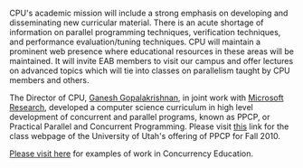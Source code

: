 CPU's academic mission will include a strong emphasis on developing and disseminating new curricular material. There is an acute shortage of information on parallel programming techniques, verification techniques, and performance evaluation/tuning techniques. CPU will maintain a prominent web presence where educational resources in these areas will be maintained. It will invite EAB members to visit our campus and offer lectures on advanced topics which will tie into classes on parallelism taught by CPU members and others.

The Director of CPU, <a href="http://www.cs.utah.edu/~ganesh/">Ganesh Gopalakrishnan</a>, in joint work with <a href="http://research.microsoft.com/">Microsoft Research</a>, developed a computer science curriculum in high level development of concurrent and parallel programs, known as PPCP, or Practical Parallel and Concurrent Programming. Please visit <a href="http://www.eng.utah.edu/~cs5955">this</a> link for the class webpage of the University of Utah's offering of PPCP for Fall 2010.

<a href="http://www.cs.utah.edu/formal_verification/Concurrency_Education/">Please visit here</a> for examples of work in Concurrency Education.